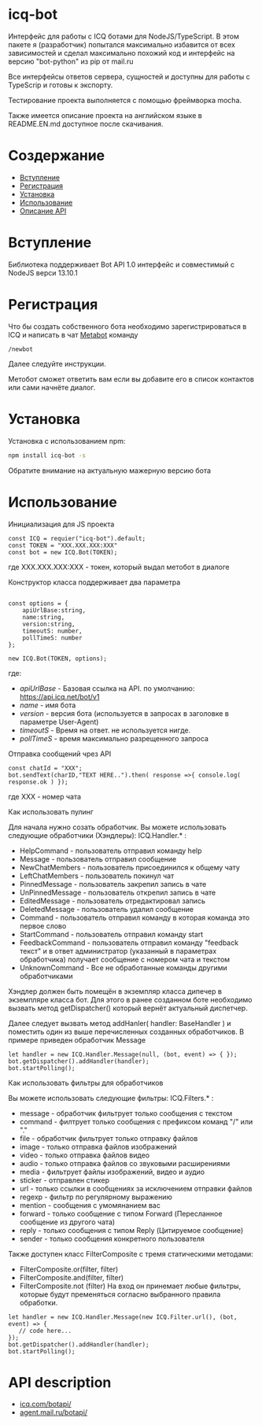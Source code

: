 # icq-bot  

Интерфейс для работы с ICQ ботами для NodeJS/TypeScript. В этом пакете я (разработчик) попытался максимально избавится от всех зависимостей и сделал максимально похожий код и интерфейс на версию "bot-python" из pip от mail.ru

Все интерфейсы ответов сервера, сущностей и  доступны для работы с TypeScrip и готовы к экспорту.

Тестирование проекта выполняется с помощью фреймворка mocha.

Также имеется описание проекта на английском языке в README.EN.md доступное после скачивания.

# Создержание
- [Вступление](#Вступление)
- [Регистрация](#Регистрация)
- [Установка](#Установка)
- [Использование](#Использование)
- [Описание API](#api-description)

# Вступление
 
Библиотека поддерживает Bot API 1.0 интерфейс и совместимый с NodeJS верси 13.10.1

# Регистрация

Что бы создать собственного бота необходимо зарегистрироваться в ICQ и написать в чат <a href="https://icq.com/people/70001">Metabot</a> команду  

```
/newbot 
```

Далее следуйте инструкции.

Метобот сможет ответить вам если вы добавите его в список контактов или сами начнёте диалог.


# Установка
Установка с использованием npm:
```bash
npm install icq-bot -s
```
Обратите внимание на актуальную мажерную версию бота

# Использование

Инициализация для JS проекта
```nodejs
const ICQ = requier("icq-bot").default;
const TOKEN = "XXX.XXX.XXX:XXX"
const bot = new ICQ.Bot(TOKEN);
```
где XXX.XXX.XXX:XXX - токен, который выдал метобот в диалоге

Конструктор класса поддерживает два параметра
```nodehs

const options = { 
    apiUrlBase:string, 
    name:string, 
    version:string, 
    timeoutS: number, 
    pollTimeS: number
};

new ICQ.Bot(TOKEN, options);
```
где:
- *apiUrlBase* - Базовая ссылка на API. по умолчанию: https://api.icq.net/bot/v1
- *name* - имя бота
- *version* - версия бота (используется в запросах в заголовке в параметре User-Agent)
- *timeoutS* - Время на ответ. не используется нигде.
- *pollTimeS* - время максимально разрещенного запроса 

Отправка сообщений чрез API

```nodejs
const chatId = "XXX";
bot.sendText(charID,"TEXT HERE..").then( response =>{ console.log( response.ok ) });
```
где XXX - номер чата

Как использовать пулинг

Для начала нужно созать обработчик. Вы можете использовать следующие обработчики (Хэндлеры): ICQ.Handler.* :
* HelpCommand - пользователь отправил команду help
* Message - пользователь отправил сообщение
* NewChatMembers - пользователь присоединился к общему чату
* LeftChatMembers - пользователь покинул чат
* PinnedMessage - пользователь закрепил запись в чате
* UnPinnedMessage - пользователь открепил запись в чате
* EditedMessage  - пользователь отредактировал запись
* DeletedMessage  - пользователь удалил сообщение
* Command - пользователь отправил команду в которая команда это первое слово
* StartCommand  - пользователь отправил команду start 
* FeedbackCommand  - пользователь отправил команду "feedback текст" и в ответ администратор (указанный в параметрах обработчика) получает сообщение с номером чата и текстом
* UnknownCommand - Все не обработанные команды другими обработчиками

Хэндлер должен быть помещён в экземпляр класса дипечер в экземпляре класса бот. Для этого в ранее созданном боте необходимо вызвать метод getDispatcher() который вернёт актуальный диспетчер. 

Далее следует вызвать метод addHanler( handler: BaseHandler ) и поместить один из выше перечисленных созданных обработчиков. В примере приведен обработчик Message
```nodejs
let handler = new ICQ.Handler.Message(null, (bot, event) => { });
bot.getDispatcher().addHandler(handler);
bot.startPolling(); 
```

Как использовать фильтры для обработчиков 

Вы можете использовать следующие фильтры: ICQ.Filters.* :
* message - обработчик фильтрует только сообщения с текстом
* command - филтрует только сообщения с префиксом команд  "/" или "."
* file  - обработчик фильтрует только отправку файлов
* image - только отправка файлов изображений
* video - только отправка файлов видео
* audio - только отправка файлов со звуковыми расширениями
* media - фильтрует файлы изображений, видео и аудио
* sticker - отправлен стикер
* url - только ссылки в сообщениях за исключением отправки файлов
* regexp - фильтр по регулярному выражению
* mention - сообщения с умомянанием вас
* forward - только сообщение с типом Forward (Пересланное сообщение из другого чата)
* reply - только сообщения с типом Reply (Цитируемое сообщение)
* sender - только сообщения конкретного пользователя 

Также доступен класс FilterComposite с тремя статическими методами: 
- FilterComposite.or(filter, filter) 
- FilterComposite.and(filter, filter)
- FilterComposite.not (filter)
На вход он принемает любые фильтры, которые будут пременяться согласно выбранного правила обработки.

```nodejs
let handler = new ICQ.Handler.Message(new ICQ.Filter.url(), (bot, event) => { 
   // code here...
});
bot.getDispatcher().addHandler(handler);
bot.startPolling(); 
```



# API description
<ul>
    <li><a href="https://icq.com/botapi/">icq.com/botapi/</a></li>
    <li><a href="https://agent.mail.ru/botapi/">agent.mail.ru/botapi/</a></li>
</ul>

